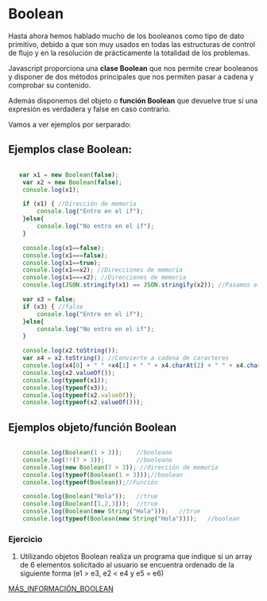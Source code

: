 # Boolean
Hasta ahora hemos hablado mucho de los booleanos como tipo de dato primitivo, debido a que son muy usados en todas las estructuras de control de flujo y en la resolución de prácticamente la totalidad de los problemas.

Javascript proporciona una **clase Boolean** que nos permite crear booleanos y disponer de dos métodos principales que nos permiten pasar a cadena y comprobar su contenido.

Además disponemos del objeto o **función Boolean** que devuelve true si una expresión es verdadera y false en caso contrario.

Vamos a ver ejemplos por serparado: 

## Ejemplos clase Boolean:

```Javascript 

   var x1 = new Boolean(false);
    var x2 = new Boolean(false);
    console.log(x1);

    if (x1) { //Dirección de memoria
        console.log("Entro en el if");
    }else{
        console.log("No entro en el if");
    }

    console.log(x1==false);
    console.log(x1===false);
    console.log(x1==true);
    console.log(x1==x2); //Direcciones de memoria
    console.log(x1===x2); //Direcciones de memoria
    console.log(JSON.stringify(x1) == JSON.stringify(x2)); //Pasamos el objeto a string y comparamos

    var x3 = false;
    if (x3) { //false
        console.log("Entro en el if");
    }else{
        console.log("No entro en el if");
    }

    console.log(x2.toString());
    var x4 = x2.toString(); //Convierte a cadena de caracteres
    console.log(x4[0] + " " +x4[1] + " " + x4.charAt(2) + " " + x4.charAt(3) + ` ${x4[4]}`);
    console.log(x2.valueOf());
    console.log(typeof(x1));
    console.log(typeof(x3));
    console.log(typeof(x2.valueOf));
    console.log(typeof(x2.valueOf()));


```


## Ejemplos objeto/función Boolean

```Javascript

    console.log(Boolean(1 > 3));    //booleano
    console.log(!!(7 > 3));         //booleano 
    console.log(new Boolean(7 > 3)); //dirección de memoria
    console.log(typeof(Boolean(1 > 3)));//boolean
    console.log(typeof(Boolean));//Función

    console.log(Boolean("Hola"));   //true
    console.log(Boolean([1,2,3]));  //true
    console.log(Boolean(new String("Hola")));   //true
    console.log(typeof(Boolean(new String("Hola"))));   //boolean

```
### Ejercicio
1. Utilizando objetos Boolean realiza un programa que indique si un array de 6 elementos solicitado al usuario se encuentra ordenado de la siguiente forma (e1 > e3, e2 < e4 y e5 = e6)

[MÁS_INFORMACIÓN_BOOLEAN](https://developer.mozilla.org/es/docs/Web/JavaScript/Reference/Global_Objects/Boolean)
